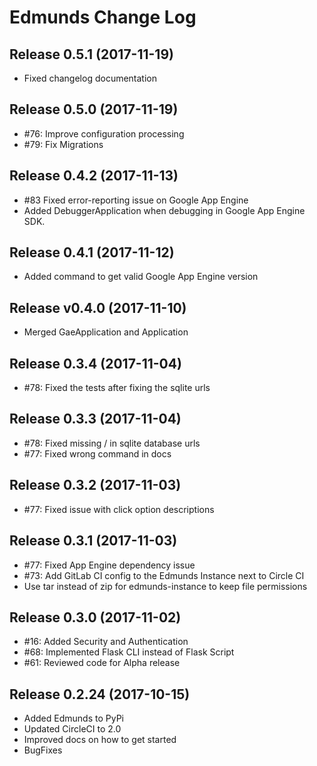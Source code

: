 # Edmunds Change Log

## Release 0.5.1  (2017-11-19)

- Fixed changelog documentation


## Release 0.5.0  (2017-11-19)

- \#76: Improve configuration processing
- \#79: Fix Migrations


## Release 0.4.2  (2017-11-13)

- \#83 Fixed error-reporting issue on Google App Engine
- Added DebuggerApplication when debugging in Google App Engine SDK.


## Release 0.4.1  (2017-11-12)

- Added command to get valid Google App Engine version


## Release v0.4.0  (2017-11-10)

- Merged GaeApplication and Application


## Release 0.3.4  (2017-11-04)

- \#78: Fixed the tests after fixing the sqlite urls


## Release 0.3.3  (2017-11-04)

- \#78: Fixed missing / in sqlite database urls
- \#77: Fixed wrong command in docs


## Release 0.3.2  (2017-11-03)

- \#77: Fixed issue with click option descriptions


## Release 0.3.1  (2017-11-03)

- \#77: Fixed App Engine dependency issue
- \#73: Add GitLab CI config to the Edmunds Instance next to Circle CI
- Use tar instead of zip for edmunds-instance to keep file permissions


## Release 0.3.0  (2017-11-02)

- \#16: Added Security and Authentication
- \#68: Implemented Flask CLI instead of Flask Script
- \#61: Reviewed code for Alpha release


## Release 0.2.24  (2017-10-15)

- Added Edmunds to PyPi
- Updated CircleCI to 2.0
- Improved docs on how to get started
- BugFixes
